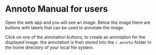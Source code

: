# Annoto Manual for users

Open the web app and you will see an image. Below the image there are buttons with labels that can be used to annotate the image. 

Click on one of the annotation buttons, to create an annotation for the displayed image. the annotation is then stored into the ```/.annoto```-folder in the home directory of your local file system.

